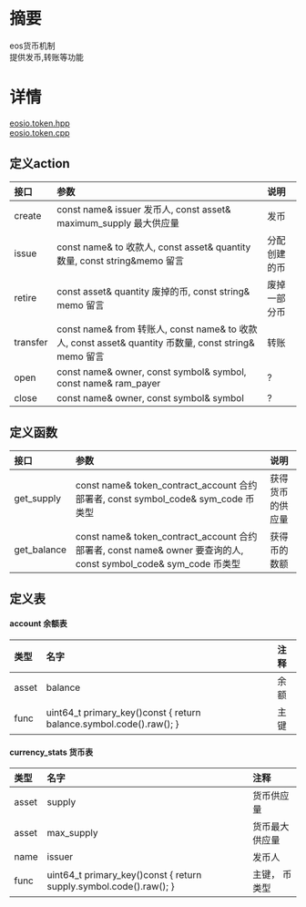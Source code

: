 # 摘要
eos货币机制  
提供发币,转账等功能
# 详情
[eosio.token.hpp](https://github.com/EOSIO/eosio.contracts/blob/master/contracts/eosio.token/include/eosio.token/eosio.token.hpp)  
[eosio.token.cpp](https://github.com/EOSIO/eosio.contracts/blob/master/contracts/eosio.token/src/eosio.token.cpp)
## 定义action
|接口|参数|说明|
|:-----|:------|:----|
|create|const name& issuer 发币人, const asset& maximum_supply 最大供应量|发币|
|issue|const name& to 收款人, const asset& quantity 数量, const string&memo 留言|分配创建的币|
|retire|const asset& quantity 废掉的币, const string& memo 留言|废掉一部分币|
|transfer|const name& from 转账人, const name& to 收款人, const asset& quantity 币数量, const string& memo 留言|转账|
|open|const name& owner, const symbol& symbol, const name& ram_payer|?|
|close|const name& owner, const symbol& symbol|?|
  
## 定义函数
|接口|参数|说明|
|:-----|:------|:----|
|get_supply|const name& token_contract_account 合约部署者, const symbol_code& sym_code 币类型|获得货币的供应量|
|get_balance|const name& token_contract_account 合约部署者, const name& owner 要查询的人, const symbol_code& sym_code 币类型|获得币的数额|
  
## 定义表
#### account 余额表
|类型|名字|注释|
|:-----|:------|:----|
|asset|balance|余额|
|func|uint64_t primary_key()const { return balance.symbol.code().raw(); }|主键|
  
#### currency_stats 货币表
|类型|名字|注释|
|:-----|:------|:----|
|asset|supply|货币供应量|
|asset|max_supply|货币最大供应量|
|name|issuer|发币人|
|func|uint64_t primary_key()const { return supply.symbol.code().raw(); }|主键， 币类型|
